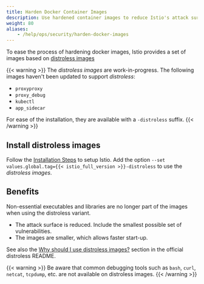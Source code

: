 ```yaml
---
title: Harden Docker Container Images
description: Use hardened container images to reduce Istio's attack surface.
weight: 80
aliases:
    - /help/ops/security/harden-docker-images
---
```

To ease the process of hardening docker images, Istio provides a set of images based on  [distroless images](https://github.com/GoogleContainerTools/distroless)

{{< warning >}}
The *distroless images* are work-in-progress.
The following images haven't been updated to support *distroless*:

- `proxyproxy`
- `proxy_debug`
- `kubectl`
- `app_sidecar`

For ease of the installation, they are available with a `-distroless` suffix.
{{< /warning >}}

## Install distroless images

Follow the [Installation Steps](/docs/setup/install/operator/) to setup Istio.
Add the option `--set values.global.tag={{< istio_full_version >}}-distroless` to use the *distroless images*.

## Benefits

Non-essential executables and libraries are no longer part of the images when using the distroless variant.

- The attack surface is reduced. Include the smallest possible set of vulnerabilities.
- The images are smaller, which allows faster start-up.

See also the [Why should I use distroless images?](https://github.com/GoogleContainerTools/distroless#why-should-i-use-distroless-images) section in the official distroless README.

{{< warning >}}
Be aware that common debugging tools such as `bash`, `curl`, `netcat`, `tcpdump`, etc. are not available on distroless images.
{{< /warning >}}
